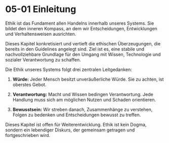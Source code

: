 # 05-01 Einleitung

Ethik ist das Fundament allen Handelns innerhalb unseres Systems. Sie bildet den inneren Kompass, an dem wir Entscheidungen, Entwicklungen und Verhaltensweisen ausrichten.

Dieses Kapitel konkretisiert und vertieft die ethischen Überzeugungen, die bereits in den Guidelines angelegt sind. Ziel ist es, eine stabile und nachvollziehbare Grundlage für den Umgang mit Wissen, Technologie und sozialer Verantwortung zu schaffen.

Die Ethik unseres Systems folgt drei zentralen Leitgedanken:

1. **Würde:** Jeder Mensch besitzt unveräußerliche Würde. Sie zu achten, ist oberstes Gebot.

2. **Verantwortung:** Macht und Wissen bedingen Verantwortung. Jede Handlung muss sich am möglichen Nutzen und Schaden orientieren.

3. **Bewusstsein:** Wir streben danach, Zusammenhänge zu verstehen, Folgen zu bedenken und Entscheidungen bewusst zu treffen.

Dieses Kapitel ist offen für Weiterentwicklung. Ethik ist kein Dogma, sondern ein lebendiger Diskurs, der gemeinsam getragen und fortgeschrieben wird.